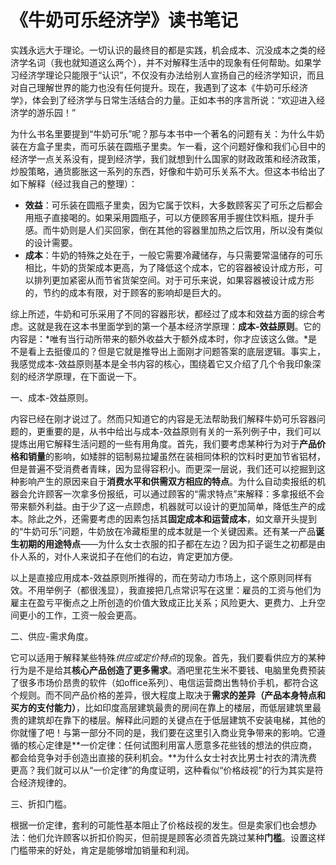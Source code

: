 # 《牛奶可乐经济学》读书笔记

实践永远大于理论。一切认识的最终目的都是实践，机会成本、沉没成本之类的经济学名词（我也就知道这么两个），并不对解释生活中的现象有任何帮助。如果学习经济学理论只能限于“认识”，不仅没有办法给别人宣扬自己的经济学知识，而且对自己理解世界的能力也没有任何提升。现在，我遇到了这本《牛奶可乐经济学》，体会到了经济学与日常生活结合的力量。正如本书的序言所说：“欢迎进入经济学的游乐园！”

为什么书名里要提到“牛奶可乐”呢？那与本书中一个著名的问题有关：为什么牛奶装在方盒子里卖，而可乐装在圆瓶子里卖。乍一看，这个问题好像和我们心目中的经济学一点关系没有，提到经济学，我们就想到什么国家的财政政策和经济政策，炒股策略，通货膨胀这一系列的东西，好像和牛奶可乐关系不大。但这本书给出了如下解释（经过我自己的整理）：

- **效益**：可乐装在圆瓶子里卖，因为它属于饮料，大多数顾客买了可乐之后都会用瓶子直接喝的。如果采用圆瓶子，可以方便顾客用手握住饮料瓶，提升手感。而牛奶则是人们买回家，倒在其他的容器里加热之后饮用，所以没有类似的设计需要。
- **成本**：牛奶的特殊之处在于，一般它需要冷藏储存，与只需要常温储存的可乐相比，牛奶的货架成本更高，为了降低这个成本，它的容器被设计成方形，可以排列更加紧密从而节省货架空间。对于可乐来说，如果容器被设计成方形的，节约的成本有限，对于顾客的影响却是巨大的。

综上所述，牛奶和可乐采用了不同的容器形状，都经过了成本和效益方面的综合考虑。这就是我在这本书里面学到的第一个基本经济学原理：**成本-效益原则**。它的内容是：*唯有当行动所带来的额外收益大于额外成本时，你才应该这么做。*是不是看上去挺傻瓜的？但是它就是推导出上面刚才问题答案的底层逻辑。事实上，我感觉成本-效益原则基本是全书内容的核心，围绕着它又介绍了几个令我印象深刻的经济学原理，在下面说一下。

一、成本-效益原则。

内容已经在刚才说过了。然而只知道它的内容是无法帮助我们解释牛奶可乐容器问题的，更重要的是，从书中给出与成本-效益原则有关的一系列例子中，我们可以提炼出用它解释生活问题的一些有用角度。首先，我们要考虑某种行为对于**产品价格和销量**的影响，如矮胖的铝制易拉罐虽然在装相同体积的饮料时更加节省铝材，但是普遍不受消费者青睐，因为显得容积小。而更深一层说，我们还可以挖掘到这种影响产生的原因来自于**消费水平和供需双方相应的特点**。为什么自动卖报纸的机器会允许顾客一次拿多份报纸，可以通过顾客的“需求特点”来解释：多拿报纸不会带来额外利益。由于少了这一点顾虑，机器就可以设计的更加简单，降低生产的成本。除此之外，还需要考虑的因素包括其**固定成本和运营成本**，如文章开头提到的“牛奶可乐”问题，牛奶放在冷藏柜里的成本就是一个关键因素。还有某一产品**诞生初期的用途特点**——为什么女士衣服的扣子都在左边？因为扣子诞生之初都是由仆人系的，对仆人来说扣子在他们的右边，肯定更加方便。

以上是直接应用成本-效益原则所推得的，而在劳动力市场上，这个原则同样有效。不用举例子（都很浅显），我直接把几点常识写在这里：雇员的工资与他们为雇主在盈亏平衡点之上所创造的价值大致成正比关系；风险更大、更费力、上升空间更小的工作，工资一般会更高。

二、供应-需求角度。

它可以适用于解释某些特殊*供应或定价特点*的现象。首先，我们要看供应方的某种行为是不是给其**核心产品创造了更多需求**。酒吧里花生米不要钱、电脑里免费预装了很多市场价昂贵的软件（如office系列）、电信运营商出售特价手机，都符合这个规则。而不同产品价格的差异，很大程度上取决于**需求的差异（产品本身特点和买方的支付能力）**，比如印度高层建筑最贵的房间在靠上的楼层，而低层建筑里最贵的建筑却在靠下的楼层。解释此问题的关键点在于低层建筑不安装电梯，其他的你就懂了吧！与第一部分不同的是，我们要在这里引入商业竞争带来的影响。它遵循的核心定律是**一价定律：任何试图利用富人愿意多花些钱的想法的供应商，都会给竞争对手创造出直接的获利机会。**为什么女士衬衣比男士衬衣的清洗费更高？我们就可以从“一价定律”的角度证明，这种看似“价格歧视”的行为其实是符合经济规律的。

三、折扣门槛。

根据一价定律，套利的可能性基本阻止了价格歧视的发生。但是卖家们也会想办法：他们允许顾客以折扣价购买，但前提是顾客必须首先跳过某种**门槛**。设置这样门槛带来的好处，肯定是能够增加销量和利润。

